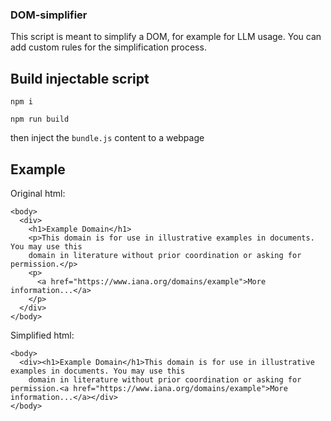 ### DOM-simplifier
This script is meant to simplify a DOM, for example for LLM usage. You can add custom rules for the simplification process.

## Build injectable script
```
npm i
```
```
npm run build
```
then inject the `bundle.js` content to a webpage

## Example
Original html:
```
<body>
  <div>
    <h1>Example Domain</h1>
    <p>This domain is for use in illustrative examples in documents. You may use this
    domain in literature without prior coordination or asking for permission.</p>
    <p>
      <a href="https://www.iana.org/domains/example">More information...</a>
    </p>
  </div>
</body>
```

Simplified html:
```
<body>
  <div><h1>Example Domain</h1>This domain is for use in illustrative examples in documents. You may use this
    domain in literature without prior coordination or asking for permission.<a href="https://www.iana.org/domains/example">More information...</a></div>
</body>
```
